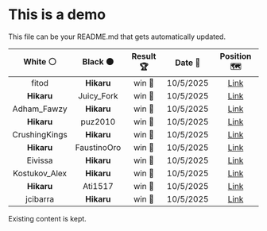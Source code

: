 # This is a demo

This file can be your README.md that gets automatically updated.

<!--START_SECTION:chessStats-->
<!-- Automatically generated with https://github.com/Balastrong/chess-stats-action -->

| White ⚪ | Black ⚫ | Result 🏆 | Date 📅 | Position 🗺️ |
|:---:|:---:|:---:|:---:|:---:|
| fitod | **Hikaru** | win 🥇 | 10/5/2025 | <a href="http://www.ee.unb.ca/cgi-bin/tervo/fen.pl?select=8/p6k/2p4p/P6r/3p2p1/3Pqpb1/1PQ1N3/5R1K w - - 0 36">Link</a> |
| **Hikaru** | Juicy_Fork | win 🥇 | 10/5/2025 | <a href="http://www.ee.unb.ca/cgi-bin/tervo/fen.pl?select=1R6/5p1k/5Q2/7p/P7/1P5P/6PK/8 b - - 1 46">Link</a> |
| Adham_Fawzy | **Hikaru** | win 🥇 | 10/5/2025 | <a href="http://www.ee.unb.ca/cgi-bin/tervo/fen.pl?select=8/4r3/2K2k1p/6p1/P7/7P/5bP1/8 w - - 0 55">Link</a> |
| **Hikaru** | puz2010 | win 🥇 | 10/5/2025 | <a href="http://www.ee.unb.ca/cgi-bin/tervo/fen.pl?select=4R3/p1p2p1k/2q3p1/2p3N1/3p1n2/1P1P1Q1P/P1P3PK/5N2 b - - 0 31">Link</a> |
| CrushingKings | **Hikaru** | win 🥇 | 10/5/2025 | <a href="http://www.ee.unb.ca/cgi-bin/tervo/fen.pl?select=8/p4kb1/Q1p5/3p1p1p/5Pp1/7P/P1P5/2q1K3 w - - 0 31">Link</a> |
| **Hikaru** | FaustinoOro | win 🥇 | 10/5/2025 | <a href="http://www.ee.unb.ca/cgi-bin/tervo/fen.pl?select=7R/pp4r1/6pk/2pPb2p/2P1p3/1P2q3/1P4Q1/6RK b - - 10 40">Link</a> |
| Eivissa | **Hikaru** | win 🥇 | 10/5/2025 | <a href="http://www.ee.unb.ca/cgi-bin/tervo/fen.pl?select=2krr3/pp5p/2p1q1p1/4pp2/8/1nNQ2P1/PPPR1PBP/2K5 w - - 2 23">Link</a> |
| Kostukov_Alex | **Hikaru** | win 🥇 | 10/5/2025 | <a href="http://www.ee.unb.ca/cgi-bin/tervo/fen.pl?select=4r3/3k1p1p/3r2p1/p3P3/4KBP1/Pp3P2/2p4P/2R5 w - - 0 36">Link</a> |
| **Hikaru** | Ati1517 | win 🥇 | 10/5/2025 | <a href="http://www.ee.unb.ca/cgi-bin/tervo/fen.pl?select=r1b1kbr1/1p2qp1p/p2ppN2/2p4Q/3n2P1/3B4/PPPP3P/R1B2R1K b q - 4 16">Link</a> |
| jcibarra | **Hikaru** | win 🥇 | 10/5/2025 | <a href="http://www.ee.unb.ca/cgi-bin/tervo/fen.pl?select=8/8/1p6/p7/P1k5/8/1K6/8 w - - 0 55">Link</a> |

<!--END_SECTION:chessStats-->

Existing content is kept.
